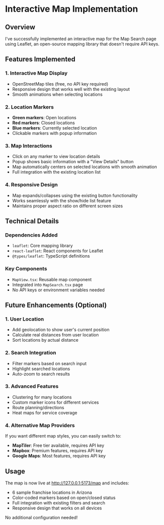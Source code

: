 # Interactive Map Implementation

## Overview
I've successfully implemented an interactive map for the Map Search page using Leaflet, an open-source mapping library that doesn't require API keys.

## Features Implemented

### 1. Interactive Map Display
- OpenStreetMap tiles (free, no API key required)
- Responsive design that works well with the existing layout
- Smooth animations when selecting locations

### 2. Location Markers
- **Green markers**: Open locations
- **Red markers**: Closed locations
- **Blue markers**: Currently selected location
- Clickable markers with popup information

### 3. Map Interactions
- Click on any marker to view location details
- Popup shows basic information with a "View Details" button
- Map automatically centers on selected locations with smooth animation
- Full integration with the existing location list

### 4. Responsive Design
- Map expands/collapses using the existing button functionality
- Works seamlessly with the show/hide list feature
- Maintains proper aspect ratio on different screen sizes

## Technical Details

### Dependencies Added
- `leaflet`: Core mapping library
- `react-leaflet`: React components for Leaflet
- `@types/leaflet`: TypeScript definitions

### Key Components
- `MapView.tsx`: Reusable map component
- Integrated into `MapSearch.tsx` page
- No API keys or environment variables needed

## Future Enhancements (Optional)

### 1. User Location
- Add geolocation to show user's current position
- Calculate real distances from user location
- Sort locations by actual distance

### 2. Search Integration
- Filter markers based on search input
- Highlight searched locations
- Auto-zoom to search results

### 3. Advanced Features
- Clustering for many locations
- Custom marker icons for different services
- Route planning/directions
- Heat maps for service coverage

### 4. Alternative Map Providers
If you want different map styles, you can easily switch to:
- **MapTiler**: Free tier available, requires API key
- **Mapbox**: Premium features, requires API key
- **Google Maps**: Most features, requires API key

## Usage
The map is now live at http://127.0.0.1:5173/map and includes:
- 6 sample franchise locations in Arizona
- Color-coded markers based on open/closed status
- Full integration with existing filters and search
- Responsive design that works on all devices

No additional configuration needed!
